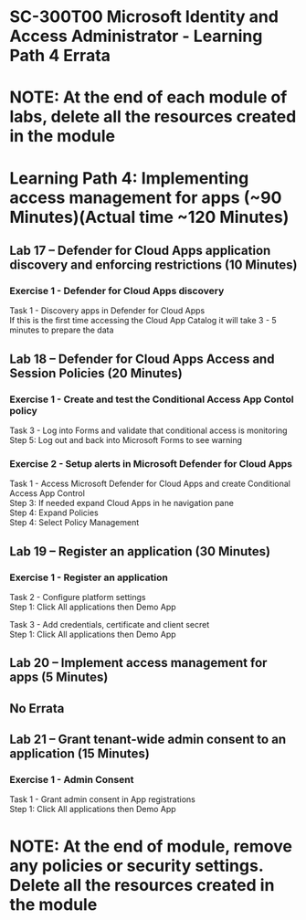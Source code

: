 # SC-300T00 Microsoft Identity and Access Administrator - Learning Path 4 Errata

# NOTE:  At the end of each module of labs, delete all the resources created in the module

# Learning Path 4: Implementing access management for apps (~90 Minutes)(Actual time ~120 Minutes)

## Lab 17 – Defender for Cloud Apps application discovery and enforcing restrictions (10 Minutes)

### Exercise 1 - Defender for Cloud Apps discovery<br>

Task 1 - Discovery apps in Defender for Cloud Apps<br>
If this is the first time accessing the Cloud App Catalog it will take 3 - 5 minutes to prepare the data <br>

## Lab 18 – Defender for Cloud Apps Access and Session Policies (20 Minutes)

### Exercise 1 - Create and test the Conditional Access App Contol policy

Task 3 - Log into Forms and validate that conditional access is monitoring<br>
Step 5: Log out and back into Microsoft Forms to see warning <br>

### Exercise 2 - Setup alerts in Microsoft Defender for Cloud Apps

Task 1 - Access Microsoft Defender for Cloud Apps and create Conditional Access App Control<br>
Step 3: If needed expand Cloud Apps in he navigation pane<br>
Step 4: Expand Policies <br>
Step 4: Select Policy Management<br>

## Lab 19 – Register an application (30 Minutes)

### Exercise 1 - Register an application

Task 2 - Configure platform settings<br>
Step 1: Click All applications then Demo App <br>

Task 3 - Add credentials, certificate and client secret <br>
Step 1: Click All applications then Demo App <br>

## Lab 20 – Implement access management for apps (5 Minutes)

## No Errata

## Lab 21 – Grant tenant-wide admin consent to an application (15 Minutes)

### Exercise 1 - Admin Consent

Task 1 - Grant admin consent in App registrations <br>
Step 1: Click All applications then Demo App <br>

# NOTE:  At the end of module, remove any policies or security settings.  Delete all the resources created in the module
